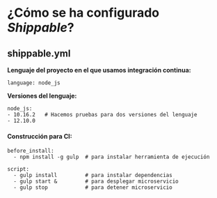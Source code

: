 # ¿Cómo se ha configurado *Shippable*?

## shippable.yml

**Lenguaje del proyecto en el que usamos integración continua:**

    language: node_js

**Versiones del lenguaje:**

    node_js:
    - 10.16.2   # Hacemos pruebas para dos versiones del lenguaje
    - 12.10.0


#### Construcción para CI:

    before_install:
      - npm install -g gulp  # para instalar herramienta de ejecución

    script:
      - gulp install         # para instalar dependencias
      - gulp start &         # para desplegar microservicio
      - gulp stop            # para detener microservicio